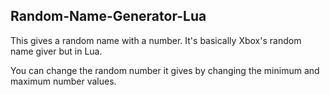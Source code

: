 ## Random-Name-Generator-Lua
This gives a random name with a number. It's basically Xbox's random name giver but in Lua.

You can change the random number it gives by changing the minimum and maximum number values.
